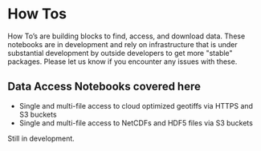 # How Tos

How To’s are building blocks to find, access, and download data. These notebooks are 
in development and rely on infrastructure that is under substantial development by 
outside developers to get more "stable" packages. Please let us know if you encounter 
any issues with these.

## Data Access Notebooks covered here
* Single and multi-file access to cloud optimized geotiffs via HTTPS and S3 buckets
* Single and multi-file access to NetCDFs and HDF5 files via S3 buckets

Still in development.
